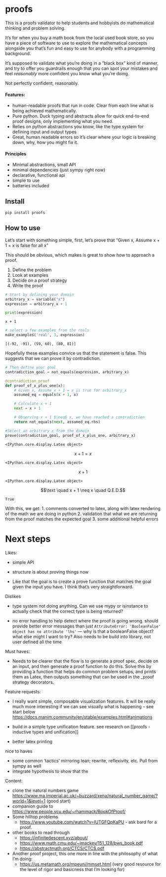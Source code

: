 # proofs

<!-- WARNING: THIS FILE WAS AUTOGENERATED! DO NOT EDIT! -->

This is a proofs validator to help students and hobbyists do
mathematical thinking and problem solving.

It’s for when you buy a math book from the local used book store, so you
have a piece of software to use to explore the mathematical concepts
alongside you that’s fun and easy to use for anybody with a programming
background.

It’s supposed to validate what you’re doing in a “black box” kind of
manner, and try to offer you guardrails enough that you can spot your
mistakes and feel *reasonably* more confident you know what you’re
doing.

Not perfectly confident, reasonably.

#### Features:

- human-readable proofs that run in code. Clear from each line what is
  being achieved mathematically.
- Pure python. Duck typing and abstracts allow for quick end-to-end
  proof designs, only implementing what you need.
- Relies on python abstractions you know, like the type system for
  defining input and output types
- Great, human readable errors so it’s clear where your logic is
  breaking down, why, how you might fix it.

#### Principles

- Minimal abstractions, small API
- minimal dependencies (just sympy right now)
- declarative, functional api
- simple to use
- batteries included

## Install

``` sh
pip install proofs
```

## How to use

Let’s start with something simple, first, let’s prove that “Given x,
Assume x + 1 = x is false for all x”

This should be obvious, which makes is great to show how to approach a
proof.

1.  Define the problem
2.  Look at examples
3.  Decide on a proof strategy
4.  Write the proof

``` python
# Start by defining your domain
arbitrary_x = variable("x")
expression = arbitrary_x + 1
```

``` python
print(expression)
```

    x + 1

``` python
# select a few examples from the reals
make_examples('real', 3, expression)
```

    [(-92, -91), (59, 60), (80, 81)]

Hopefully these examples convice us that the statement is false. This
suggests that we can prove it by contradiction.

``` python
# Then define your goal
contradiction_goal = not_equals(expression, arbitrary_x)
```

``` python
@contradiction_proof
def proof_of_x_plus_one(x):
    # Given x, Assume x + 1 = x is true for arbitrary_x
    assumed_eq = equals(x + 1, x)

    # Calculate x + 1
    next = x + 1

    # Observing x + 1 $\neq$ x, we have reached a contradiction
    return not_equals(next, assumed_eq.rhs)

#Select an arbitrary x from the domain
prove(contradiction_goal, proof_of_x_plus_one, arbitrary_x)
```

    <IPython.core.display.Latex object>

$$x + 1 = x$$

    <IPython.core.display.Latex object>

$$x + 1$$

    <IPython.core.display.Latex object>

$$\text \quad x + 1 \neq x \quad Q.E.D.$$

    True

With this, we get: 1. comments converted to latex, along with latex
rendering of the math we are doing in python 2. validation that what we
are returning from the proof matches the expected goal 3. some
additional helpful errors

# Next steps

Likes:

- simple API

- structure is about proving things now

- Like that the goal is to create a prove function that matches the goal
  given the input you have. I think that’s very straightforward.

Dislikes

- type system not doing anything. Can we use mypy or isinstance to
  actually check that the correct type is being returned?

- no error handling to help detect where the proof is going wrong.
  should provide better error messages than just
  `AttributeError: 'BooleanFalse' object has no attribute 'lhs'` — why
  is that a booleanFalse object? what else might I want to try? Also
  needs to be build into library, not user defined all the time

Must haves:

- Needs to be clearer that the flow is to generate a proof spec, decide
  on an input, and then generate a proof function to do this. Solve this
  by providing a function that helps do common problem setups, and
  prints them as Latex, then outputs something that can be used in the
  \_proof strategy decorators.

Feature requests:

- I really want simple, composable visualization features. It will be
  really much more interesting if we can see visually what is happening
  – see start below
  https://docs.manim.community/en/stable/examples.html#animations

- build in a simple type unification feature. see research on
  \[\[proofs - inductive types and unification\]\]

- better latex printing

nice to haves

- some common ‘tactics’ mirroring lean; rewrite, reflexivity, etc. Pull
  from sympy as well
- integrate hypothesis to show that the

Content:

- clone the natural numbers game
  https://www.ma.imperial.ac.uk/~buzzard/xena/natural_number_game/?world=1&level=1
  (good start)
- companion guide to https://www.people.vcu.edu/~rhammack/BookOfProof/
- Some hilltop problems
  - https://www.youtube.com/watch?v=IUTGFQpKaPU - ask bard for a proof.
- other books to read through
  - https://infinitedescent.xyz/about/
  - https://www.math.cmu.edu/~jmackey/151_128/bws_book.pdf
  - https://abstractmath.org/CTCS/CTCS.pdf
- Another proof project, this one more in line with the philosophy of
  what I’m doing:
  - https://us.metamath.org/mpeuni/mmset.html (very good resource for
    the level of rigor and basicness that I’m looking for)
